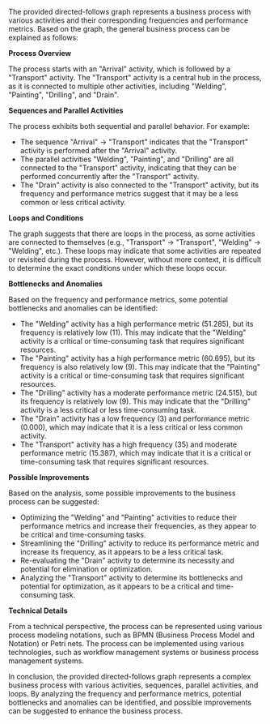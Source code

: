 The provided directed-follows graph represents a business process with various activities and their corresponding frequencies and performance metrics. Based on the graph, the general business process can be explained as follows:

**Process Overview**

The process starts with an "Arrival" activity, which is followed by a "Transport" activity. The "Transport" activity is a central hub in the process, as it is connected to multiple other activities, including "Welding", "Painting", "Drilling", and "Drain".

**Sequences and Parallel Activities**

The process exhibits both sequential and parallel behavior. For example:

* The sequence "Arrival" -> "Transport" indicates that the "Transport" activity is performed after the "Arrival" activity.
* The parallel activities "Welding", "Painting", and "Drilling" are all connected to the "Transport" activity, indicating that they can be performed concurrently after the "Transport" activity.
* The "Drain" activity is also connected to the "Transport" activity, but its frequency and performance metrics suggest that it may be a less common or less critical activity.

**Loops and Conditions**

The graph suggests that there are loops in the process, as some activities are connected to themselves (e.g., "Transport" -> "Transport", "Welding" -> "Welding", etc.). These loops may indicate that some activities are repeated or revisited during the process. However, without more context, it is difficult to determine the exact conditions under which these loops occur.

**Bottlenecks and Anomalies**

Based on the frequency and performance metrics, some potential bottlenecks and anomalies can be identified:

* The "Welding" activity has a high performance metric (51.285), but its frequency is relatively low (11). This may indicate that the "Welding" activity is a critical or time-consuming task that requires significant resources.
* The "Painting" activity has a high performance metric (60.695), but its frequency is also relatively low (9). This may indicate that the "Painting" activity is a critical or time-consuming task that requires significant resources.
* The "Drilling" activity has a moderate performance metric (24.515), but its frequency is relatively low (9). This may indicate that the "Drilling" activity is a less critical or less time-consuming task.
* The "Drain" activity has a low frequency (3) and performance metric (0.000), which may indicate that it is a less critical or less common activity.
* The "Transport" activity has a high frequency (35) and moderate performance metric (15.387), which may indicate that it is a critical or time-consuming task that requires significant resources.

**Possible Improvements**

Based on the analysis, some possible improvements to the business process can be suggested:

* Optimizing the "Welding" and "Painting" activities to reduce their performance metrics and increase their frequencies, as they appear to be critical and time-consuming tasks.
* Streamlining the "Drilling" activity to reduce its performance metric and increase its frequency, as it appears to be a less critical task.
* Re-evaluating the "Drain" activity to determine its necessity and potential for elimination or optimization.
* Analyzing the "Transport" activity to determine its bottlenecks and potential for optimization, as it appears to be a critical and time-consuming task.

**Technical Details**

From a technical perspective, the process can be represented using various process modeling notations, such as BPMN (Business Process Model and Notation) or Petri nets. The process can be implemented using various technologies, such as workflow management systems or business process management systems.

In conclusion, the provided directed-follows graph represents a complex business process with various activities, sequences, parallel activities, and loops. By analyzing the frequency and performance metrics, potential bottlenecks and anomalies can be identified, and possible improvements can be suggested to enhance the business process.